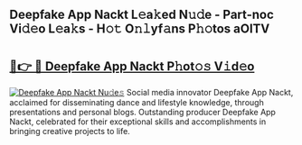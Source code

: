 ## Deepfake App Nackt L𝚎a𝚔ed N𝚞𝚍e - Part-noc Vi𝚍𝚎o L𝚎a𝚔s - H𝚘𝚝 O𝚗𝚕yf𝚊ns P𝚑𝚘tos aOITV

# <h2><a href="http://kfdj68.oniu.top/?m=Deepfake+App+Nackt">🔗👉 🔴 Deepfake App Nackt P𝚑ot𝚘𝚜 V𝚒d𝚎o</a></h2>

[![Deepfake App Nackt Nu𝚍e𝚜](https://i.imgur.com/0qMVB7G.gif)](http://kfdj68.oniu.top/?m=Deepfake+App+Nackt)
Social media innovator Deepfake App Nackt, acclaimed for disseminating dance and lifestyle knowledge, through presentations and personal blogs. Outstanding producer Deepfake App Nackt, celebrated for their exceptional skills and accomplishments in bringing creative projects to life.  
